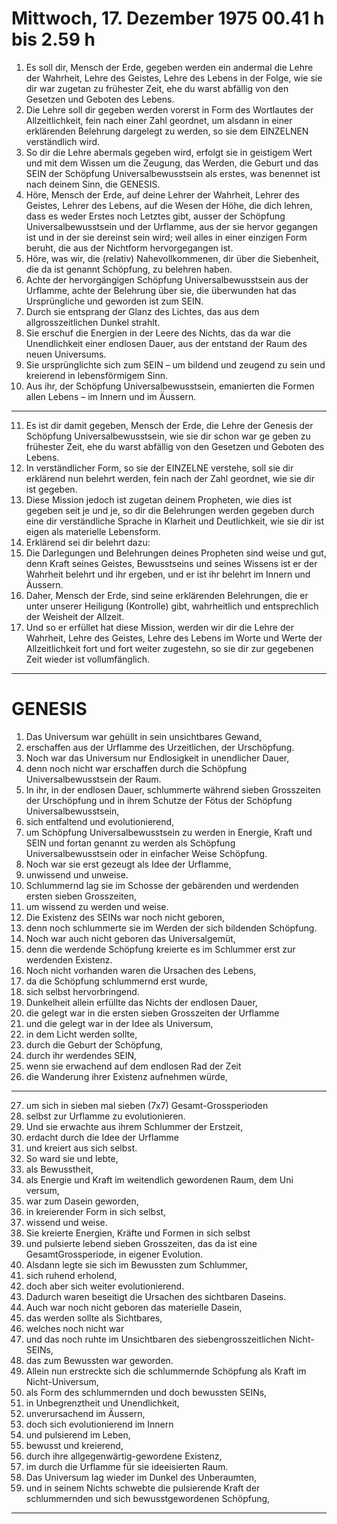 # Mittwoch, 17. Dezember 1975 00.41 h bis 2.59 h

1. Es soll dir, Mensch der Erde, gegeben werden ein andermal die
Lehre der Wahrheit, Lehre des Geistes, Lehre des Lebens in der
Folge, wie sie dir war zugetan zu frühester Zeit, ehe du warst abfällig von den Gesetzen und Geboten des Lebens.
2. Die Lehre soll dir gegeben werden vorerst in Form des Wortlautes
der Allzeitlichkeit, fein nach einer Zahl geordnet, um alsdann in
einer erklärenden Belehrung dargelegt zu werden, so sie dem
EINZELNEN verständlich wird.
3. So dir die Lehre abermals gegeben wird, erfolgt sie in geistigem
Wert und mit dem Wissen um die Zeugung, das Werden, die
Geburt und das SEIN der Schöpfung Universalbewusstsein als
erstes, was benennet ist nach deinem Sinn, die GENESIS.
4. Höre, Mensch der Erde, auf deine Lehrer der Wahrheit, Lehrer
des Geistes, Lehrer des Lebens, auf die Wesen der Höhe, die dich
lehren, dass es weder Erstes noch Letztes gibt, ausser der Schöpfung Universalbewusstsein und der Urflamme, aus der sie hervor gegangen ist und in der sie dereinst sein wird; weil alles in einer
einzigen Form beruht, die aus der Nichtform hervorgegangen
ist.
5. Höre, was wir, die (relativ) Nahevollkommenen, dir über die
Siebenheit, die da ist genannt Schöpfung, zu belehren haben.
6. Achte der hervorgängigen Schöpfung Universalbewusstsein aus
der Urflamme, achte der Belehrung über sie, die überwunden hat
das Ursprüngliche und geworden ist zum SEIN.
7. Durch sie entsprang der Glanz des Lichtes, das aus dem allgrosszeitlichen Dunkel strahlt.
8. Sie erschuf die Energien in der Leere des Nichts, das da war die
Unendlichkeit einer endlosen Dauer, aus der entstand der Raum
des neuen Universums.
9. Sie ursprünglichte sich zum SEIN – um bildend und zeugend zu
sein und kreierend in lebensförmigem Sinn.
10. Aus ihr, der Schöpfung Universalbewusstsein, emanierten die Formen allen Lebens – im Innern und im Äussern.


-----

11. Es ist dir damit gegeben, Mensch der Erde, die Lehre der Genesis
der Schöpfung Universalbewusstsein, wie sie dir schon war ge geben zu frühester Zeit, ehe du warst abfällig von den Gesetzen
und Geboten des Lebens.
12. In verständlicher Form, so sie der EINZELNE verstehe, soll sie dir
erklärend nun belehrt werden, fein nach der Zahl geordnet, wie
sie dir ist gegeben.
13. Diese Mission jedoch ist zugetan deinem Propheten, wie dies ist
gegeben seit je und je, so dir die Belehrungen werden gegeben
durch eine dir verständliche Sprache in Klarheit und Deutlichkeit, wie sie dir ist eigen als materielle Lebensform.
14. Erklärend sei dir belehrt dazu:
15. Die Darlegungen und Belehrungen deines Propheten sind weise
und gut, denn Kraft seines Geistes, Bewusstseins und seines
Wissens ist er der Wahrheit belehrt und ihr ergeben, und er ist
ihr belehrt im Innern und Äussern.
16. Daher, Mensch der Erde, sind seine erklärenden Belehrungen,
die er unter unserer Heiligung (Kontrolle) gibt, wahrheitlich und
entsprechlich der Weisheit der Allzeit.
17. Und so er erfüllet hat diese Mission, werden wir dir die Lehre der
Wahrheit, Lehre des Geistes, Lehre des Lebens im Worte und
Werte der Allzeitlichkeit fort und fort weiter zugestehn, so sie dir
zur gegebenen Zeit wieder ist vollumfänglich.


-----

# GENESIS

1. Das Universum war gehüllt in sein unsichtbares Gewand,
2. erschaffen aus der Urflamme des Urzeitlichen, der Urschöpfung.
3. Noch war das Universum nur Endlosigkeit in unendlicher Dauer,
4. denn noch nicht war erschaffen durch die Schöpfung Universalbewusstsein der Raum.
5. In ihr, in der endlosen Dauer, schlummerte während sieben Grosszeiten der Urschöpfung und in ihrem Schutze der Fötus der
Schöpfung Universalbewusstsein,
6. sich entfaltend und evolutionierend,
7. um Schöpfung Universalbewusstsein zu werden in Energie, Kraft
und SEIN und fortan genannt zu werden als Schöpfung Universalbewusstsein oder in einfacher Weise Schöpfung.
8. Noch war sie erst gezeugt als Idee der Urflamme,
9. unwissend und unweise.
10. Schlummernd lag sie im Schosse der gebärenden und werdenden
ersten sieben Grosszeiten,
11. um wissend zu werden und weise.
12. Die Existenz des SEINs war noch nicht geboren,
13. denn noch schlummerte sie im Werden der sich bildenden
Schöpfung.
14. Noch war auch nicht geboren das Universalgemüt,
15. denn die werdende Schöpfung kreierte es im Schlummer erst zur
werdenden Existenz.
16. Noch nicht vorhanden waren die Ursachen des Lebens,
17. da die Schöpfung schlummernd erst wurde,
18. sich selbst hervorbringend.
19. Dunkelheit allein erfüllte das Nichts der endlosen Dauer,
20. die gelegt war in die ersten sieben Grosszeiten der Urflamme
21. und die gelegt war in der Idee als Universum,
22. in dem Licht werden sollte,
23. durch die Geburt der Schöpfung,
24. durch ihr werdendes SEIN,
25. wenn sie erwachend auf dem endlosen Rad der Zeit
26. die Wanderung ihrer Existenz aufnehmen würde,


-----

27. um sich in sieben mal sieben (7x7) Gesamt-Grossperioden
28. selbst zur Urflamme zu evolutionieren.
29. Und sie erwachte aus ihrem Schlummer der Erstzeit,
30. erdacht durch die Idee der Urflamme
31. und kreiert aus sich selbst.
32. So ward sie und lebte,
33. als Bewusstheit,
34. als Energie und Kraft im weitendlich gewordenen Raum, dem
Uni versum,
35. war zum Dasein geworden,
36. in kreierender Form in sich selbst,
37. wissend und weise.
38. Sie kreierte Energien, Kräfte und Formen in sich selbst
39. und pulsierte lebend sieben Grosszeiten, das da ist eine GesamtGrossperiode, in eigener Evolution.
40. Alsdann legte sie sich im Bewussten zum Schlummer,
41. sich ruhend erholend,
42. doch aber sich weiter evolutionierend.
43. Dadurch waren beseitigt die Ursachen des sichtbaren Daseins.
44. Auch war noch nicht geboren das materielle Dasein,
45. das werden sollte als Sichtbares,
46. welches noch nicht war
47. und das noch ruhte im Unsichtbaren des siebengrosszeitlichen
Nicht-SEINs,
48. das zum Bewussten war geworden.
49. Allein nun erstreckte sich die schlummernde Schöpfung als Kraft
im Nicht-Universum,
50. als Form des schlummernden und doch bewussten SEINs,
51. in Unbegrenztheit und Unendlichkeit,
52. unverursachend im Äussern,
53. doch sich evolutionierend im Innern
54. und pulsierend im Leben,
55. bewusst und kreierend,
56. durch ihre allgegenwärtig-gewordene Existenz,
57. im durch die Urflamme für sie ideeisierten Raum.
58. Das Universum lag wieder im Dunkel des Unberaumten,
59. und in seinem Nichts schwebte die pulsierende Kraft der schlummernden und sich bewusstgewordenen Schöpfung,


-----

